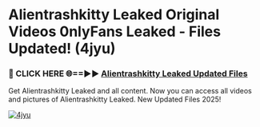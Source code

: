 # Alientrashkitty Leaked Original Videos 0nlyFans Leaked - Files Updated! (4jyu)

<h3>🔴 CLICK HERE 🌐==►► <a href="https://hideuri.com/03YgE1" rel="nofollow">Alientrashkitty Leaked Updated Files</a></h3>

Get Alientrashkitty Leaked and all content. Now you can access all videos and pictures of Alientrashkitty Leaked. New Updated Files 2025!

[![4jyu](https://i.imgur.com/NaUBvic.gif)](https://hideuri.com/03YgE1)
